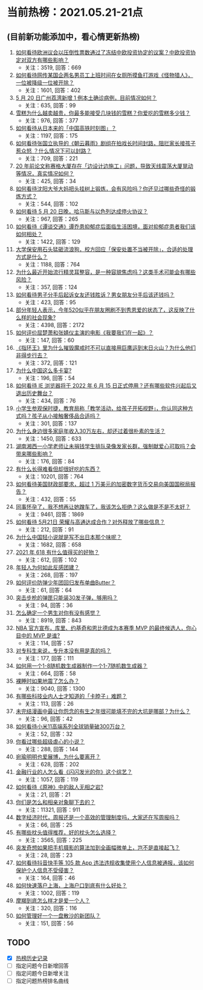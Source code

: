 # 当前热榜：2021.05.21-21点
## (目前新功能添加中，看心情更新热榜)
1. [如何看待欧洲议会以压倒性票数通过了冻结中欧投资协定的议案？中欧投资协定对双方有哪些影响？](https://www.zhihu.com/question/460600369)
    * 关注：3519, 回答：669
2. [如何看待网传某国企两名男员工上班时间在女厕所摸鱼打游戏《怪物猎人》，一位被降级一位被开除？](https://www.zhihu.com/question/460463560)
    * 关注：1601, 回答：402
3. [5 月 20 日广州荔湾新增 1 例本土确诊病例，目前情况如何？](https://www.zhihu.com/question/460600280)
    * 关注：635, 回答：99
4. [雪糕为什么越卖越贵，你最多能接受几块钱的雪糕？你爱吃的雪糕多少钱？](https://www.zhihu.com/question/460502728)
    * 关注：976, 回答：377
5. [如何看待从日本来的「中国高铁时刻图」？](https://www.zhihu.com/question/460449331)
    * 关注：1197, 回答：175
6. [如何看待张国立执导的《朝云暮雨》剧组在拍戏长时间封路，阻拦家长接孩子惹众怒 ？什么情况下可以封路？](https://www.zhihu.com/question/460494090)
    * 关注：709, 回答：221
7. [20 年前论文称赛格大厦存在「边设计边施工」问题，导致天线震荡大厦晃动等情况，真实情况如何？](https://www.zhihu.com/question/460377984)
    * 关注：425, 回答：34
8. [如何看待沈阳大爷大妈把头挂树上锻炼，会有风险吗？你还见过哪些奇怪的锻炼方式？](https://www.zhihu.com/question/460587693)
    * 关注：544, 回答：102
9. [如何看待 5 月 20 日晚，哈马斯与以色列达成停火协议？](https://www.zhihu.com/question/460585854)
    * 关注：967, 回答：265
10. [如何看待《谭谈交通》谭乔患抑郁症后面临生活困境，面对抑郁症患者我们该如何相处？](https://www.zhihu.com/question/460156746)
    * 关注：1422, 回答：129
11. [大学保安用石头猛砸流浪狗，校方回应「保安处置不当被开除」，合适的处理方式是什么？](https://www.zhihu.com/question/460532916)
    * 关注：1188, 回答：764
12. [为什么最近开始流行精灵耳整容，是一种容貌焦虑吗？这类手术可能会有哪些风险？](https://www.zhihu.com/question/460614037)
    * 关注：357, 回答：124
13. [如何看待男子分手后起诉女友还钱胜诉？男女朋友分手后该还钱吗？](https://www.zhihu.com/question/460598798)
    * 关注：423, 回答：95
14. [部分年轻人表示，今年520似乎在朋友圈刷不到秀恩爱的状态了，这反映了什么样的社会现象?](https://www.zhihu.com/question/460423038)
    * 关注：4398, 回答：2172
15. [如何评价屈楚萧和张婧仪主演的电影《我要我们在一起》？](https://www.zhihu.com/question/455753519)
    * 关注：147, 回答：60
16. [《指环王》里为什么摧毁魔戒时不可以直接用巨鹰运到末日火山？为什么他们非得步行去？](https://www.zhihu.com/question/55276529)
    * 关注：372, 回答：121
17. [为什么中国这么多卡宴?](https://www.zhihu.com/question/459509571)
    * 关注：196, 回答：54
18. [如何看待 IE 浏览器将于 2022 年 6 月 15 日正式停用？还有哪些软件兴起后又退出历史舞台？](https://www.zhihu.com/question/460502307)
    * 关注：434, 回答：76
19. [小学生参观保时捷，教育局称「教学活动，给孩子开拓视野」，你认同这种方式吗？孩子从小接触奢侈品合适吗？](https://www.zhihu.com/question/460469192)
    * 关注：301, 回答：137
20. [为什么身边很多家庭年收入30万左右，却还过着很朴素的生活？](https://www.zhihu.com/question/307170588)
    * 关注：1450, 回答：633
21. [湖南湘西一小学老师让未捐钱学生排队录像发家长群，强制献爱心可取吗？会带来哪些影响？](https://www.zhihu.com/question/460499002)
    * 关注：176, 回答：84
22. [有什么长得难看但却很好吃的东西？](https://www.zhihu.com/question/37551688)
    * 关注：10201, 回答：764
23. [如何看待美国财政部要求，超过 1 万美元的加密数字货币交易向美国国税局报告？](https://www.zhihu.com/question/460565715)
    * 关注：432, 回答：55
24. [同事怀孕了，我不想再让她蹭车了，我该怎么拒绝？这么做是不是不太好？](https://www.zhihu.com/question/423335938)
    * 关注：9461, 回答：1869
25. [如何看待 5月21日 荣耀与高通达成合作？对外释放了哪些信息？](https://www.zhihu.com/question/460652137)
    * 关注：212, 回答：91
26. [为什么中国轻小说就是写不出日本那个味呢？](https://www.zhihu.com/question/411059873)
    * 关注：1682, 回答：658
27. [2021 年 618 有什么值得买的好物？](https://www.zhihu.com/question/396495999)
    * 关注：612, 回答：102
28. [年轻人为何如此反感团建？](https://www.zhihu.com/question/459343916)
    * 关注：268, 回答：197
29. [如何评价防弹少年团回归发布单曲Butter？](https://www.zhihu.com/question/460629934)
    * 关注：61, 回答：64
30. [突击步枪的弹匣只能装30发子弹，够用吗？](https://www.zhihu.com/question/460089638)
    * 关注：94, 回答：36
31. [怎么确定一个男生对你有没有感觉？](https://www.zhihu.com/question/323966917)
    * 关注：8919, 回答：843
32. [NBA 官方宣布，库里、约基奇和恩比德成为本赛季 MVP 的最终候选人，你心目中的 MVP 是谁?](https://www.zhihu.com/question/460607116)
    * 关注：114, 回答：57
33. [对专科生来说，专升本没有用是真的吗？](https://www.zhihu.com/question/456766596)
    * 关注：177, 回答：111
34. [如何用一个1-8随机数生成器制作一个1-7随机数生成器？](https://www.zhihu.com/question/47038069)
    * 关注：664, 回答：58
35. [裸睡时如果地震了怎么办？](https://www.zhihu.com/question/23204731)
    * 关注：9040, 回答：1300
36. [有哪些科技业内人士才知道的「卡脖子」难题？](https://www.zhihu.com/question/459892523)
    * 关注：113, 回答：26
37. [未完结漫画中最让你怨念的有生之年很可能填不完的大坑是哪部？为什么？](https://www.zhihu.com/question/38023403)
    * 关注：96, 回答：42
38. [如何看待小米11高端系列全球销量破300万台？](https://www.zhihu.com/question/460645107)
    * 关注：52, 回答：32
39. [你看过哪些超级虐心的小说？](https://www.zhihu.com/question/367888369)
    * 关注：288, 回答：144
40. [宛瑜明明也爱展博，为什么要离开？](https://www.zhihu.com/question/443423809)
    * 关注：628, 回答：202
41. [金融行业的人怎么看《闪闪发光的你》这个综艺？](https://www.zhihu.com/question/455159005)
    * 关注：1057, 回答：119
42. [如何看待《原神》中的敌人无相之岩?](https://www.zhihu.com/question/460131449)
    * 关注：21, 回答：21
43. [你们是怎么和相亲对象聊下去的？](https://www.zhihu.com/question/374758016)
    * 关注：11321, 回答：911
44. [数字经济时代，周报还是一个高效的管理制度吗，大家还在写周报吗？](https://www.zhihu.com/question/460463321)
    * 关注：66, 回答：25
45. [有哪些枕头值得推荐，好的枕头怎么选择？](https://www.zhihu.com/question/27206297)
    * 关注：3565, 回答：225
46. [突发奇想如果把手机摄影的算法加到全画幅微单上，岂不是直接起飞？](https://www.zhihu.com/question/460487304)
    * 关注：28, 回答：23
47. [如何看待抖音快手等 105 款 App 违法违规收集使用个人信息被通报，该如何保护个人信息不受侵害？](https://www.zhihu.com/question/460626918)
    * 关注：164, 回答：46
48. [如何快速落户上海，上海户口到底有什么好处？](https://www.zhihu.com/question/455579654)
    * 关注：1002, 回答：119
49. [摩羯到底怎么样才是爱一个人？](https://www.zhihu.com/question/426282750)
    * 关注：320, 回答：116
50. [如何管理好一个一盘散沙的新团队？](https://www.zhihu.com/question/451134413)
    * 关注：151, 回答：56
## TODO
* [x] [热榜历史记录](hot_history/AllHot.md)
* [ ] 指定问题今日新增回答
* [ ] 指定问题今日新增关注
* [ ] 指定问题热榜排名曲线

